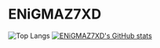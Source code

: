 # ENiGMAZ7XD
![Top Langs](https://github-readme-stats.vercel.app/api/top-langs/?username=igneh&layout=compact)
[![ENiGMAZ7XD's GitHub stats](https://github-readme-stats.vercel.app/api?username=igneh)](https://github.com/anuraghazra/github-readme-stats)
